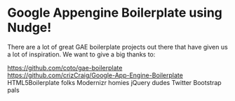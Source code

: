 Google Appengine Boilerplate using Nudge!
=========================================

There are a lot of great GAE boilerplate projects out there that have given us
a lot of inspiration. We want to give a big thanks to:

https://github.com/coto/gae-boilerplate
https://github.com/crizCraig/Google-App-Engine-Boilerplate
HTML5Boilerplate folks
Modernizr homies
jQuery dudes
Twitter Bootstrap pals

